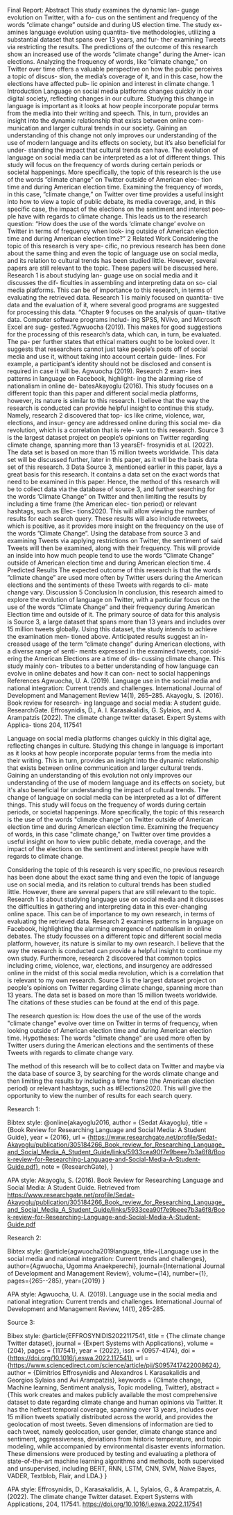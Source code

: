 Final Report: Abstract
This study examines the dynamic lan-
guage evolution on Twitter, with a fo-
cus on the sentiment and frequency of
the words ”climate change” outside and
during US election time. The study ex-
amines language evolution using quantita-
tive methodologies, utilizing a substantial
dataset that spans over 13 years, and fur-
ther examining Tweets via restricting the
results. The predictions of the outcome of
this research show an increased use of the
words ”climate change” during the Amer-
ican elections. Analyzing the frequency of
words, like ”climate change,” on Twitter
over time offers a valuable perspective on
how the public perceives a topic of discus-
sion, the media’s coverage of it, and in this
case, how the elections have affected pub-
lic opinion and interest in climate change.
1 Introduction
Language on social media platforms changes
quickly in our digital society, reflecting
changes in our culture. Studying this change
in language is important as it looks at how
people incorporate popular terms from the
media into their writing and speech. This,
in turn, provides an insight into the dynamic
relationship that exists between online com-
munication and larger cultural trends in our
society. Gaining an understanding of this
change not only improves our understanding
of the use of modern language and its effects
on society, but it’s also beneficial for under-
standing the impact that cultural trends can
have. The evolution of language on social
media can be interpreted as a lot of different
things. This study will focus on the frequency
of words during certain periods or societal
happenings. More specifically, the topic of
this research is the use of the words ”climate
change” on Twitter outside of American elec-
tion time and during American election time.
Examining the frequency of words, in this
case, ”climate change,” on Twitter over time
provides a useful insight into how to view a
topic of public debate, its media coverage,
and, in this specific case, the impact of the
elections on the sentiment and interest peo-
ple have with regards to climate change. This
leads us to the research question: “How does
the use of the words ‘climate change’ evolve
on Twitter in terms of frequency when look-
ing outside of American election time and
during American election time?”
2 Related Work
Considering the topic of this research is very spe-
cific, no previous research has been done about the
same thing and even the topic of language use on
social media, and its relation to cultural trends has
been studied little. However, several papers are
still relevant to the topic. These papers will be
discussed here. Research 1 is about studying lan-
guage use on social media and it discusses the dif-
ficulties in assembling and interpreting data on so-
cial media platforms. This can be of importance to
this research, in terms of evaluating the retrieved
data. Research 1 is mainly focused on quantita-
tive data and the evaluation of it, where several
good programs are suggested for processing this
data. “Chapter 9 focuses on the analysis of quan-
titative data. Computer software programs includ-
ing SPSS, NVivo, and Microsoft Excel are sug-
gested.”Agwuocha (2019). This makes for good
suggestions for the processing of this research’s
data, which can, in turn, be evaluated. The pa-
per further states that ethical matters ought to be
looked over. It suggests that researchers cannot
just take people’s posts off of social media and
use it, without taking into account certain guide-
lines. For example, a participant’s identity should
not be disclosed and consent is required in case
it will be. Agwuocha (2019). Research 2 exam-
ines patterns in language on Facebook, highlight-
ing the alarming rise of nationalism in online de-
batesAkayoglu (2016). This study focuses on a
different topic than this paper and different social
media platforms, however, its nature is similar to
this research. I believe that the way the research is
conducted can provide helpful insight to continue
this study. Namely, research 2 discovered that top-
ics like crime, violence, war, elections, and insur-
gency are addressed online during this social me-
dia revolution, which is a correlation that is rele-
vant to this research. Source 3 is the largest dataset
project on people’s opinions on Twitter regarding
climate change, spanning more than 13 yearsEf-
frosynidis et al. (2022). The data set is based on
more than 15 million tweets worldwide. This data
set will be discussed further, later in this paper, as
it will be the basis data set of this research.
3 Data
Source 3, mentioned earlier in this paper, lays a
great basis for this research. It contains a data
set on the exact words that need to be examined
in this paper. Hence, the method of this research
will be to collect data via the database of source
3, and further searching for the words ’Climate
Change” on Twitter and then limiting the results
by including a time frame (the American elec-
tion period) or relevant hashtags, such as Elec-
tions2020. This will allow viewing the number
of results for each search query. These results
will also include retweets, which is positive, as
it provides more insight on the frequency on the
use of the words ”Climate Change”. Using the
database from source 3 and examining Tweets via
applying restrictions on Twitter, the sentiment of
said Tweets will then be examined, along with
their frequency. This will provide an inside into
how much people tend to use the words ”Climate
Change” outside of American election time and
during American election time.
4 Predicted Results
The expected outcome of this research is that the
words ”climate change” are used more often by
Twitter users during the American elections and
the sentiments of these Tweets with regards to cli-
mate change vary.
Discussion
5 Conclusion
In conclusion, this research aimed to explore the
evolution of language on Twitter, with a particular
focus on the use of the words “Climate Change”
and their frequency during American Election
time and outside of it. The primary source of
data for this analysis is Source 3, a large dataset
that spans more than 13 years and includes over
15 million tweets globally. Using this dataset,
the study intends to achieve the examination men-
tioned above. Anticipated results suggest an in-
creased usage of the term ”climate change” during
American elections, with a diverse range of senti-
ments expressed in the examined tweets, consid-
ering the American Elections are a time of dis-
cussing climate change. This study mainly con-
tributes to a better understanding of how language
can evolve in online debates and how it can con-
nect to social happenings
References
Agwuocha, U. A. (2019). Language use in the
social media and national integration: Current
trends and challenges. International Journal
of Development and Management Review 14(1),
265–285.
Akayoglu, S. (2016). Book review for research-
ing language and social media: A student guide.
ResearchGate.
Effrosynidis, D., A. I. Karasakalidis, G. Sylaios,
and A. Arampatzis (2022). The climate change
twitter dataset. Expert Systems with Applica-
tions 204, 117541

Language on social media platforms changes quickly in this digital age, reflecting changes in culture. Studying this change in language is important as it looks at how people incorporate popular terms from the media into their writing. This in turn, provides an insight into the dynamic relationship that exists between online communication and larger cultural trends. Gaining an understanding of this evolution not only improves our understanding of the use of modern language and its effects on society, but it's also beneficial for understanding the impact of cultural trends. The change of language on social media can be interpreted as a lot of different things. This study will focus on the frequency of words during certain periods, or societal happenings. More specifically, the topic of this research is the use of the words "climate change" on Twitter outside of American election time and during American election time. Examining the frequency of words, in this case "climate change," on Twitter over time provides a useful insight on how to view public debate, media coverage, and the impact of the elections on the sentiment and interest people have with regards to climate change.

Considering the topic of this research is very specific, no previous research has been done about the exact same thing and even the topic of language use on social media, and its relation to cultural trends has been studied little. However, there are several papers that are still relevant to the topic. Research 1 is about studying language use on social media and it discusses the difficulties in gathering and interpreting data in this ever-changing online space. This can be of importance to my own research, in terms of evaluating the retrieved data. Research 2 examines patterns in language on Facebook, highlighting the alarming emergence of nationalism in online debates. The study focusses on a different topic and different social media platform, however, its nature is similar to my own research. I believe that the way the research is conducted can provide a helpful insight to continue my own study. Furthermore, research 2 discovered that common topics including crime, violence, war, elections, and insurgency are addressed online in the midst of this social media revolution, which is a correlation that is relevant to my own research. Source 3 is the largest dataset project on people's opinions on Twitter regarding climate change, spanning more than 13 years. The data set is based on more than 15 million tweets worldwide. The citations of these studies can be found at the end of this page.

The research question is: How does the use of the use of the words "climate change" evolve over time on Twitter in terms of frequency, when looking outside of American election time and during American election time. 
Hypotheses: The words "climate change" are used more often by Twitter users during the American elections and the sentiments of these Tweets with regards to climate change vary. 

The method of this research will be to collect data on Twitter and maybe via the data base of source 3, by searching for the words climate change and then limiting the results by including a time frame (the American election period) or relevant hashtags, such as #Elections2020. This will give the opportunity to view the number of results for each search query.


Research 1: 

Bibtex style: 
@online{akayoglu2016,
  author = {Sedat Akayoglu},
  title = {Book Review for Researching Language and Social Media: A Student Guide},
  year = {2016},
  url = {https://www.researchgate.net/profile/Sedat-Akayoglu/publication/305184266_Book_review_for_Researching_Language_and_Social_Media_A_Student_Guide/links/5933cea90f7e9beee7b3a6f8/Book-review-for-Researching-Language-and-Social-Media-A-Student-Guide.pdf},
  note = {ResearchGate},
}

APA style:
Akayoglu, S. (2016). Book Review for Researching Language and Social Media: A Student Guide. Retrieved from https://www.researchgate.net/profile/Sedat-Akayoglu/publication/305184266_Book_review_for_Researching_Language_and_Social_Media_A_Student_Guide/links/5933cea90f7e9beee7b3a6f8/Book-review-for-Researching-Language-and-Social-Media-A-Student-Guide.pdf

Research 2: 

Bibtex style:
@article{agwuocha2019language,
  title={Language use in the social media and national integration: Current trends and challenges},
  author={Agwuocha, Ugomma Anaekperechi},
  journal={International Journal of Development and Management Review},
  volume={14},
  number={1},
  pages={265--285},
  year={2019}
}

APA style:
Agwuocha, U. A. (2019). Language use in the social media and national integration: Current trends and challenges. International Journal of Development and Management Review, 14(1), 265-285.

Source 3:

Bibex style:
@article{EFFROSYNIDIS2022117541,
title = {The climate change Twitter dataset},
journal = {Expert Systems with Applications},
volume = {204},
pages = {117541},
year = {2022},
issn = {0957-4174},
doi = {https://doi.org/10.1016/j.eswa.2022.117541},
url = {https://www.sciencedirect.com/science/article/pii/S0957417422008624},
author = {Dimitrios Effrosynidis and Alexandros I. Karasakalidis and Georgios Sylaios and Avi Arampatzis},
keywords = {Climate change, Machine learning, Sentiment analysis, Topic modeling, Twitter},
abstract = {This work creates and makes publicly available the most comprehensive dataset to date regarding climate change and human opinions via Twitter. It has the heftiest temporal coverage, spanning over 13 years, includes over 15 million tweets spatially distributed across the world, and provides the geolocation of most tweets. Seven dimensions of information are tied to each tweet, namely geolocation, user gender, climate change stance and sentiment, aggressiveness, deviations from historic temperature, and topic modeling, while accompanied by environmental disaster events information. These dimensions were produced by testing and evaluating a plethora of state-of-the-art machine learning algorithms and methods, both supervised and unsupervised, including BERT, RNN, LSTM, CNN, SVM, Naive Bayes, VADER, Textblob, Flair, and LDA.}
}

APA style:
Effrosynidis, D., Karasakalidis, A. I., Sylaios, G., & Arampatzis, A. (2022). The climate change Twitter dataset. Expert Systems with Applications, 204, 117541. https://doi.org/10.1016/j.eswa.2022.117541


<!---
Sabinesafarova/Sabinesafarova is a ✨ special ✨ repository because its `README.md` (this file) appears on your GitHub profile.
You can click the Preview link to take a look at your changes.
--->
